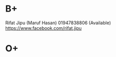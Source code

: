 B+
============================
Rifat Jipu (Maruf Hasan) 
01947838806 (Available)
https://www.facebook.com/rifat.jipu




O+
============================